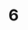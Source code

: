 ---
layout: paintings/painting
title: 6
image: /images/paintings/paper/JRB Web 48-min.jpg
dimensions: 1500mm x 1500mm
media: Sumi Ink on Paper
group: Paper
---